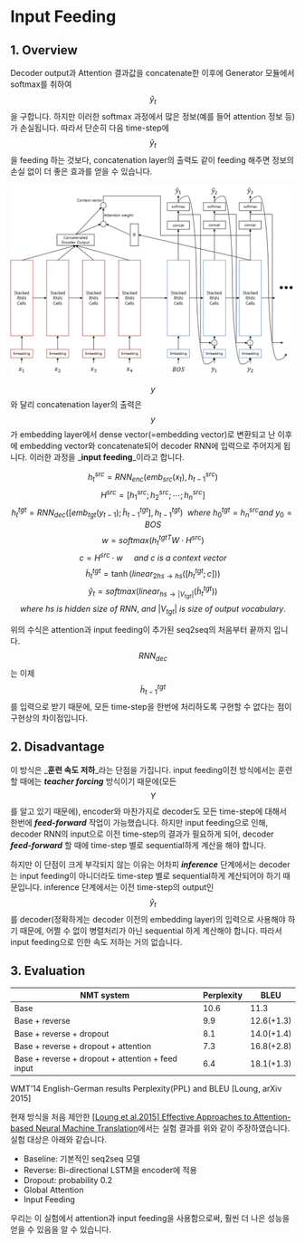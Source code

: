 # Input Feeding

## 1. Overview

Decoder output과 Attention 결과값을 concatenate한 이후에 Generator 모듈에서 softmax를 취하여 $$ \hat{y}_{t} $$을 구합니다. 하지만 이러한 softmax 과정에서 많은 정보\(예를 들어 attention 정보 등\)가 손실됩니다. 따라서 단순히 다음 time-step에 $$ \hat{y}_{t} $$을 feeding 하는 것보다, concatenation layer의 출력도 같이 feeding 해주면 정보의 손실 없이 더 좋은 효과를 얻을 수 있습니다.

![](/assets/seq2seq_with_attention_and_input_feeding_architecture.png)

$$ y $$와 달리 concatenation layer의 출력은 $$ y $$가 embedding layer에서 dense vector\(=embedding vector\)로 변환되고 난 이후에 embedding vector와 concatenate되어 decoder RNN에 입력으로 주어지게 됩니다. 이러한 과정을 _**input feeding**_이라고 합니다.

$$
h_{t}^{src} = RNN_{enc}(emb_{src}(x_t), h_{t-1}^{src})
$$
$$
H^{src} = [h_{1}^{src}; h_{2}^{src}; \cdots; h_{n}^{src}]
$$
$$
h_{t}^{tgt} = RNN_{dec}([emb_{tgt}(y_{t-1});\tilde{h}_{t-1}^{tgt}], h_{t-1}^{tgt})~~where~h_{0}^{tgt} = h_{n}^{src} and ~y_{0}=BOS
$$
$$
w = softmax({h_{t}^{tgt}}^T W \cdot H^{src})
$$
$$
c = H^{src} \cdot w~~~~~and~c~is~a~context~vector
$$
$$
\tilde{h}_{t}^{tgt}=\tanh(linear_{2hs \rightarrow hs}([h_{t}^{tgt}; c]))
$$
$$
\hat{y}_{t}=softmax(linear_{hs \rightarrow |V_{tgt}|}(\tilde{h}_{t}^{tgt}))
$$
$$
where~hs~is~hidden~size~of~RNN,~and~|V_{tgt}|~is~size~of~output~vocabulary.
$$

위의 수식은 attention과 input feeding이 추가된 seq2seq의 처음부터 끝까지 입니다. $$ RNN_{dec} $$는 이제 $$ \tilde{h}_{t-1}^{tgt} $$를 입력으로 받기 때문에, 모든 time-step을 한번에 처리하도록 구현할 수 없다는 점이 구현상의 차이점입니다.

## 2. Disadvantage

이 방식은 _**훈련 속도 저하**_라는 단점을 가집니다. input feeding이전 방식에서는 훈련 할 때에는 ***teacher forcing*** 방식이기 때문에(모든 $$ Y $$를 알고 있기 때문에), encoder와 마찬가지로 decoder도 모든 time-step에 대해서 한번에 _**feed-forward**_ 작업이 가능했습니다. 하지만 input feeding으로 인해, decoder RNN의 input으로 이전 time-step의 결과가 필요하게 되어, decoder _**feed-forward**_ 할 때에 time-step 별로 sequential하게 계산을 해야 합니다.

하지만 이 단점이 크게 부각되지 않는 이유는 어차피 _**inference**_ 단계에서는 decoder는 input feeding이 아니더라도 time-step 별로 sequential하게 계산되어야 하기 때문입니다. inference 단계에서는 이전 time-step의 output인 $$ \hat{y}_t $$를 decoder\(정확하게는 decoder 이전의 embedding layer\)의 입력으로 사용해야 하기 때문에, 어쩔 수 없이 병렬처리가 아닌 sequential 하게 계산해야 합니다. 따라서 input feeding으로 인한 속도 저하는 거의 없습니다.

## 3. Evaluation

| NMT system | Perplexity | BLEU |
| --- | --- | --- |
| Base | 10.6 | 11.3 |
| Base + reverse | 9.9 | 12.6\(+1.3\) |
| Base + reverse + dropout | 8.1 | 14.0\(+1.4\) |
| Base + reverse + dropout + attention | 7.3 | 16.8\(+2.8\) |
| Base + reverse + dropout + attention + feed input | 6.4 | 18.1\(+1.3\) |

WMT’14 English-German results Perplexity\(PPL\) and BLEU \[Loung, arXiv 2015\]

현재 방식을 처음 제안한 [\[Loung et al.2015\] Effective Approaches to Attention-based Neural Machine Translation](https://arxiv.org/pdf/1508.04025.pdf)에서는 실험 결과를 위와 같이 주장하였습니다. 실험 대상은 아래와 같습니다.

* Baseline: 기본적인 seq2seq 모델
* Reverse: Bi-directional LSTM을 encoder에 적용
* Dropout: probability 0.2
* Global Attention
* Input Feeding

우리는 이 실험에서 attention과 input feeding을 사용함으로써, 훨씬 더 나은 성능을 얻을 수 있음을 알 수 있습니다.


